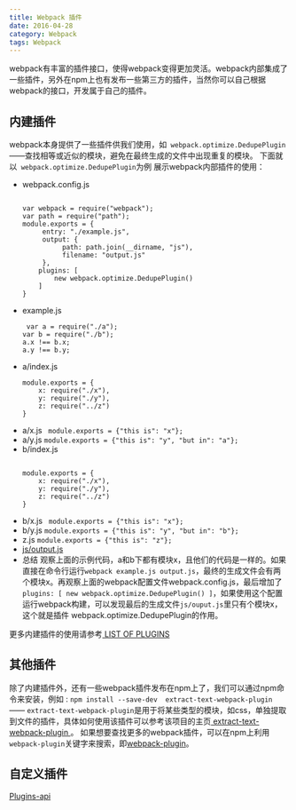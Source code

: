 ```yaml
---
title: Webpack 插件
date: 2016-04-28
category: Webpack
tags: Webpack
---
```


webpack有丰富的插件接口，使得webpack变得更加灵活。webpack内部集成了一些插件，另外在npm上也有发布一些第三方的插件，当然你可以自己根据webpack的接口，开发属于自己的插件。


## 内建插件
webpack本身提供了一些插件供我们使用，如` webpack.optimize.DedupePlugin` ——查找相等或近似的模块，避免在最终生成的文件中出现重复的模块。 下面就以` webpack.optimize.DedupePlugin`为例 展示webpack内部插件的使用：


- webpack.config.js
    ```

    var webpack = require("webpack");
    var path = require("path");
    module.exports = {
         entry: "./example.js",
         output: {
              path: path.join(__dirname, "js"),
              filename: "output.js"
         },
        plugins: [
            new webpack.optimize.DedupePlugin()
        ]
    }
    ```
-  example.js
    ```
     var a = require("./a");
    var b = require("./b");
    a.x !== b.x;
    a.y !== b.y;
    ```
-  a/index.js
    ```
    module.exports = {
        x: require("./x"),
        y: require("./y"),
        z: require("../z")
    }
    ```
-  a/x.js
   ` module.exports = {"this is": "x"};`
- a/y.js
    ` module.exports = {"this is": "y", "but in": "a"}; `
-  b/index.js
    ```

    module.exports = {
        x: require("./x"),
        y: require("./y"),
        z: require("../z")
    }
    ```
-  b/x.js
    ` module.exports = {"this is": "x"};`
-  b/y.js
    ` module.exports = {"this is": "y", "but in": "b"}; `
-  z.js
    ` module.exports = {"this is": "z"}; `
- [ js/output.js ]( https://github.com/webpack/webpack/tree/master/examples/dedupe#jsoutputjs )
- 总结
    观察上面的示例代码，a和b下都有模块x，且他们的代码是一样的。如果直接在命令行运行`webpack example.js output.js`，最终的生成文件会有两个模块x。再观察上面的webpack配置文件webpack.config.js，最后增加了` plugins: [ new webpack.optimize.DedupePlugin() ] `，如果使用这个配置运行webpack构建，可以发现最后的生成文件`js/ouput.js`里只有个模块x，这个就是插件 webpack.optimize.DedupePlugin的作用。


更多内建插件的使用请参考[ LIST OF PLUGINS ]( http://webpack.github.io/docs/list-of-plugins.html )


## 其他插件
除了内建插件外，还有一些webpack插件发布在npm上了，我们可以通过npm命令来安装，例如 :
`npm install --save-dev  extract-text-webpack-plugin `—— ` extract-text-webpack-plugin `是用于将某些类型的模块，如css，单独提取到文件的插件，具体如何使用该插件可以参考该项目的主页[ extract-text-webpack-plugin ]( https://github.com/webpack/extract-text-webpack-plugin )。
如果想要查找更多的webpack插件，可以在npm上利用` webpack-plugin `关键字来搜索，即[webpack-plugin]( https://www.npmjs.com/search?q=webpack-plugin )。


## 自定义插件
[Plugins-api](http://webpack.github.io/docs/plugins.html)
